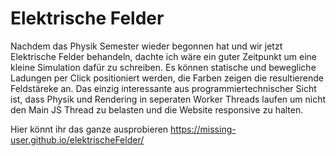 # Elektrische Felder

Nachdem das Physik Semester wieder begonnen hat und wir jetzt Elektrische Felder behandeln, dachte ich wäre ein guter Zeitpunkt um eine kleine Simulation dafür zu schreiben. Es können statische und bewegliche Ladungen per Click positioniert werden, die Farben zeigen die resultierende Feldstäreke an.
Das einzig interessante aus programmiertechnischer Sicht ist, dass Physik und Rendering in seperaten Worker Threads laufen um nicht den Main JS Thread zu belasten und die Website responsive zu halten.

Hier könnt ihr das ganze ausprobieren
https://missing-user.github.io/elektrischeFelder/
